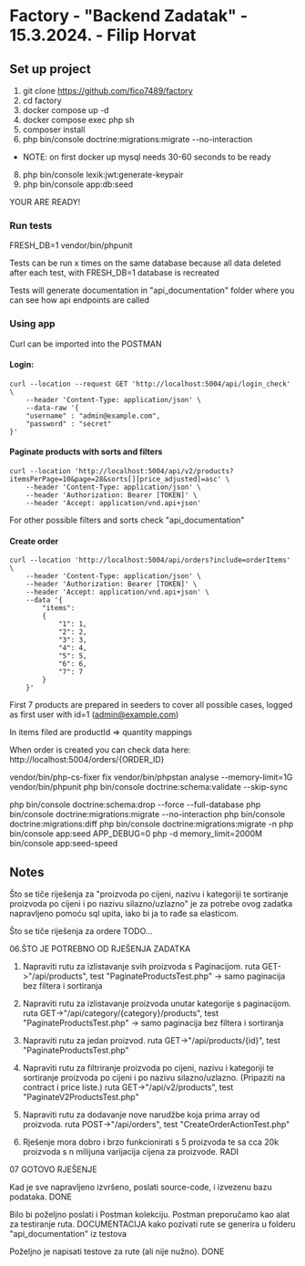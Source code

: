 # Factory - "Backend Zadatak" - 15.3.2024. - Filip Horvat

## Set up project

1. git clone https://github.com/fico7489/factory
2. cd factory
4. docker compose up -d
5. docker compose exec php sh
6. composer install
7. php bin/console doctrine:migrations:migrate  --no-interaction
 - NOTE: on first docker up mysql needs 30-60 seconds to be ready
8. php bin/console lexik:jwt:generate-keypair
9. php bin/console app:db:seed

YOUR ARE READY!

### Run tests

FRESH_DB=1 vendor/bin/phpunit

Tests can be run x times on the same database because all data deleted after each test, with FRESH_DB=1 database is recreated

Tests will generate documentation in "api_documentation" folder where you can see how api endpoints are called

### Using app

Curl can be imported into the POSTMAN

#### Login:

```
curl --location --request GET 'http://localhost:5004/api/login_check' \
    --header 'Content-Type: application/json' \
    --data-raw '{
    "username" : "admin@example.com",
    "password" : "secret"
}'
```

#### Paginate products with sorts and filters

```
curl --location 'http://localhost:5004/api/v2/products?itemsPerPage=10&page=28&sorts[][price_adjusted]=asc' \
    --header 'Content-Type: application/json' \
    --header 'Authorization: Bearer [TOKEN]' \
    --header 'Accept: application/vnd.api+json'
```

For other possible filters and sorts check "api_documentation"

#### Create order

```
curl --location 'http://localhost:5004/api/orders?include=orderItems' \
    --header 'Content-Type: application/json' \
    --header 'Authorization: Bearer [TOKEN]' \
    --header 'Accept: application/vnd.api+json' \
    --data '{
        "items":
        {
            "1": 1,
            "2": 2,
            "3": 3,
            "4": 4,
            "5": 5,
            "6": 6,
            "7": 7
        }
    }'
```

First 7 products are prepared in seeders to cover all possible cases, logged as first user with id=1 (admin@example.com)

In items filed are productId => quantity mappings

When order is created you can check data here: http://localhost:5004/orders/{ORDER_ID}








vendor/bin/php-cs-fixer fix
vendor/bin/phpstan analyse --memory-limit=1G
vendor/bin/phpunit
php bin/console doctrine:schema:validate --skip-sync

php bin/console doctrine:schema:drop --force --full-database
php bin/console doctrine:migrations:migrate  --no-interaction
php bin/console doctrine:migrations:diff
php bin/console doctrine:migrations:migrate -n
php bin/console app:seed
APP_DEBUG=0 php -d memory_limit=2000M bin/console app:seed-speed

## Notes

Što se tiče riješenja za "proizvoda po cijeni, nazivu i kategoriji te sortiranje proizvoda po cijeni i po nazivu silazno/uzlazno"
je za potrebe ovog zadatka napravljeno pomoću sql upita, iako bi ja to rađe sa elasticom.


Što se tiče riješenja za ordere TODO...



06.ŠTO JE POTREBNO OD RJEŠENJA ZADATKA
1. Napraviti rutu za izlistavanje svih proizvoda s Paginacijom.
ruta GET->"/api/products", test "PaginateProductsTest.php" -> samo paginacija bez filtera i sortiranja

2. Napraviti rutu za izlistavanje proizvoda unutar kategorije s paginacijom.
ruta GET->"/api/category/{category}/products", test "PaginateProductsTest.php" -> samo paginacija bez filtera i sortiranja

3. Napraviti rutu za jedan proizvod.
ruta GET->"/api/products/{id}", test "PaginateProductsTest.php"

4. Napraviti rutu za filtriranje proizvoda po cijeni, nazivu i kategoriji te sortiranje proizvoda po cijeni i po nazivu silazno/uzlazno. (Pripaziti na contract i price liste.)
ruta GET->"/api/v2/products", test "PaginateV2ProductsTest.php"

5. Napraviti rutu za dodavanje nove narudžbe koja prima array od proizvoda.
ruta POST->"/api/orders", test "CreateOrderActionTest.php"

6. Rješenje mora dobro i brzo funkcionirati s 5 proizvoda te sa cca 20k proizvoda s n milijuna varijacija cijena za proizvode.
RADI

07 GOTOVO RJEŠENJE

Kad je sve napravljeno izvršeno, poslati source-code, i izvezenu bazu podataka.
DONE

Bilo bi poželjno poslati i Postman kolekciju. Postman preporučamo kao alat za testiranje ruta. 
DOCUMENTACIJA kako pozivati rute se generira u folderu "api_documentation" iz testova

Poželjno je napisati testove za rute (ali nije nužno).
DONE